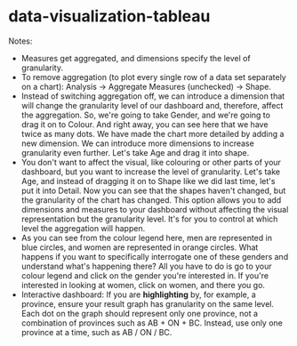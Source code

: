 # data-visualization-tableau

<p>Notes:</p>

<ul>
  <li>Measures get aggregated, and dimensions specify the level of granularity.</li>
  <li>To remove aggregation (to plot every single row of a data set separately on a chart): Analysis -> Aggregate Measures (unchecked) -> Shape.</li>
  <li>Instead of switching aggregation off, we can introduce a dimension that will change the granularity level of our dashboard and, therefore, affect the aggregation. So, we're going to take Gender, and we're going to drag it on to Colour. And right away, you can see here that we have twice as many dots. We have made the chart more detailed by adding a new dimension. We can introduce more dimensions to increase granularity even further. Let's take Age and drag it into shape.</li>
  <li>You don't want to affect the visual, like colouring or other parts of your dashboard, but you want to increase the level of granularity. Let's take Age, and instead of dragging it on to Shape like we did last time, let's put it into Detail. Now you can see that the shapes haven't changed, but the granularity of the chart has changed. This option allows you to add dimensions and measures to your dashboard without affecting the visual representation but the granularity level. It's for you to control at which level the aggregation will happen.</li>
  <li>As you can see from the colour legend here, men are represented in blue circles, and women are represented in orange circles. What happens if you want to specifically interrogate one of these genders and understand what's happening there? All you have to do is go to your colour legend and click on the gender you're interested in. If you're interested in looking at women, click on women, and there you go.</li>
  <li>Interactive dashboard: If you are <strong>highlighting</strong> by, for example, a province, ensure your result graph has granularity on the same level. Each dot on the graph should represent only one province, not a combination of provinces such as AB + ON + BC. Instead, use only one province at a time, such as AB / ON / BC.</li>
</ul>
